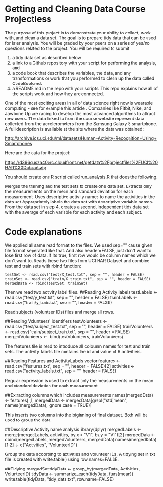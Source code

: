 # Getting and Cleaning Data Course Projectless 

The purpose of this project is to demonstrate your ability to collect, work with, and clean a data set. The goal is to prepare tidy data that can be used for later analysis. You will be graded by your peers on a series of yes/no questions related to the project. You will be required to submit: 
1. a tidy data set as described below, 
2. a link to a Github repository with your script for performing the analysis, and 
3. a code book that describes the variables, the data, and any transformations or work that you performed to clean up the data called CodeBook.md. 
4. a README.md in the repo with your scripts. This repo explains how all of the scripts work and how they are connected.

One of the most exciting areas in all of data science right now is wearable computing - see for example this article . Companies like Fitbit, Nike, and Jawbone Up are racing to develop the most advanced algorithms to attract new users. The data linked to from the course website represent data collected from the accelerometers from the Samsung Galaxy S smartphone. A full description is available at the site where the data was obtained:

http://archive.ics.uci.edu/ml/datasets/Human+Activity+Recognition+Using+Smartphones

Here are the data for the project:

https://d396qusza40orc.cloudfront.net/getdata%2Fprojectfiles%2FUCI%20HAR%20Dataset.zip

You should create one R script called run_analysis.R that does the following.

Merges the training and the test sets to create one data set.
Extracts only the measurements on the mean and standard deviation for each measurement.
Uses descriptive activity names to name the activities in the data set
Appropriately labels the data set with descriptive variable names.
From the data set in step 4, creates a second, independent tidy data set with the average of each variable for each activity and each subject.


# Code explanations

We applied all same read format to the files. We used sep="" cause given file format seperated like that. And also header=FALSE, just don't want to lose first row of data. If its true, first row would be column names which we don't want to. 
Reads these two files from UCI HAR Dataset and combine test and train sets with rbind function:

``` ##Reading Sets
testSet <- read.csv("test/X_test.txt", sep = "", header = FALSE)
trainSet <- read.csv("train/X_train.txt", sep = "", header = FALSE)
mergedData <- rbind(testSet, trainSet)
```
Then we read two activity label files. 
##Reading Activity labels
testLabels <- read.csv("test/y_test.txt", sep = "", header = FALSE)
trainLabels <- read.csv("train/y_train.txt", sep = "", header = FALSE)

Read subjects (volunteer IDs) files and merge all rows.

##Reading Volunteers' identifiers
testVolunteers <- read.csv("test/subject_test.txt", sep = "", header = FALSE)
trainVolunteers <- read.csv("train/subject_train.txt", sep = "", header = FALSE)
mergedVolunteers <- rbind(testVolunteers, trainVolunteers)

The features file is read to introduce all coloumn names for test and train sets. The activity_labels file contains the id and value of 6 activitieis. 

##Reading Features and ActivityLabels vector
features <- read.csv("features.txt", sep = "", header = FALSE)[2]
activities <- read.csv("activity_labels.txt", sep = "", header = FALSE)

Regular expression is used to extract only the measurements on the mean and standard deviation for each measurement. 

##Extracting columns which includes measurements
names(mergedData) <- features[ ,1]
mergedData <- mergedData[grepl("std|mean", names(mergedData), ignore.case = TRUE)]

This inserts two columns into the biginning of final dataset. Both will be used to group the data.

##Descriptive Activity name analysis
library(dplyr)
mergedLabels <- merge(mergedLabels, activities, by.x = "V1", by.y = "V1")[2]
mergedData <- cbind(mergedLabels, mergedVolunteers, mergedData)
names(mergedData)[1:2] <- c("Activities", "VolunteerID")

Group the data according to activities and volunteer IDs. A tidying set in txt file is created with write.table() using row.names=FALSE.

##Tidying mergedSet
tidyData <- group_by(mergedData, Activities, VolunteerID)
tidyData <- summarize_each(tidyData, funs(mean))
write.table(tidyData, "tidy_data.txt", row.name=FALSE)
